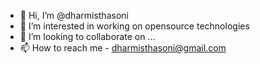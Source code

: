 - 👋 Hi, I’m @dharmisthasoni
- 👀 I’m interested in working on opensource technologies 
- 💞️ I’m looking to collaborate on ...
- 📫 How to reach me - dharmisthasoni@gmail.com

<!---
dharmisthasoni/dharmisthasoni is a ✨ special ✨ repository because its `README.md` (this file) appears on your GitHub profile.
You can click the Preview link to take a look at your changes.
--->
